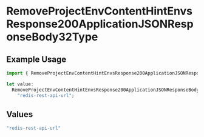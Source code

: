 # RemoveProjectEnvContentHintEnvsResponse200ApplicationJSONResponseBody32Type

## Example Usage

```typescript
import { RemoveProjectEnvContentHintEnvsResponse200ApplicationJSONResponseBody32Type } from "@vercel/sdk/models/operations/removeprojectenv.js";

let value:
  RemoveProjectEnvContentHintEnvsResponse200ApplicationJSONResponseBody32Type =
    "redis-rest-api-url";
```

## Values

```typescript
"redis-rest-api-url"
```
